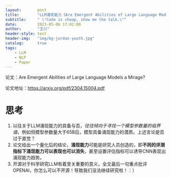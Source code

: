 ```yaml
---
layout:       post
title:        "LLM涌现能力《Are Emergent Abilities of Large Language Models a Mirage?》论文思考"
subtitle:     " \"Code is cheap, show me the talk.\""
date:         2023-05-06 17:02:00
author:       "王川"
header-style: text
header-img:   "img/bg-jordan-youth.jpg"
catalog:      true
tags:
    - LLM
    - NLP
    - Paper
---
```



论文：Are Emergent Abilities of Large Language Models a Mirage?

论文地址：https://arxiv.org/pdf/2304.15004.pdf

# 思考

1. 以往关于LLM涌现能力的具备与否，_往往倾向于寻找一个模型参数量的临界值_，例如但模型参数量大于65B后，模型具备涌现能力的潜质。上述言论是否过于直觉？
2. 论文给出一个量化后的结论，**涌现能力**可能是研究人员创造的，即**不同的评测指标下涌现能力可以表现也可以消失**，甚至设置评估指标可以诱导CNN表现出涌现能力趋势。
3. 开源对于科学研究LLM有着至关重要的意义，全文最后一句重点批评OPENAI，你怎么可以不开源！导致我们没法继续研究啦！：）
